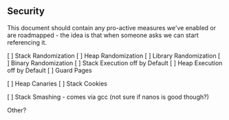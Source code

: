 ## Security

This document should contain any pro-active measures we've enabled or
are roadmapped - the idea is that when someone asks we can start
referencing it.

[ ] Stack Randomization
[ ] Heap Randomization
[ ] Library Randomization
[ ] Binary Randomization
[ ] Stack Execution off by Default
[ ] Heap Execution off by Default
[ ] Guard Pages

[ ] Heap Canaries
[ ] Stack Cookies

[ ] Stack Smashing - comes via gcc (not sure if nanos is good though?)

Other?
